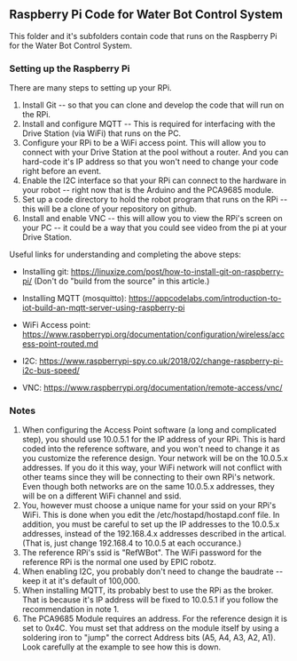 ## Raspberry Pi Code for Water Bot Control System

This folder and it's subfolders contain code that runs on the
Raspberry Pi for the Water Bot Control System. 

### Setting up the Raspberry Pi

There are many steps to setting up your RPi.  
1. Install Git -- so that you can clone and develop the code that will run on the RPi.
2. Install and configure MQTT -- This is required for interfacing with the Drive Station (via WiFi) that runs on the PC.
3. Configure your RPi to be a WiFi access point.  This will allow you to connect with your Drive Station at the pool without a router.  And you can hard-code it's IP address so that you won't need to change your code right before an event.
4. Enable the I2C interface so that your RPi can connect to the hardware in your robot -- right now that is the Arduino and the PCA9685 module.
5. Set up a code directory to hold the robot program that runs on the RPi -- this will be a clone of your repository on github.
6. Install and enable VNC -- this will allow you to view the RPi's screen on your PC -- it could be a way that you could see video from the pi at your Drive Station.  

Useful links for understanding and completing the above steps:

- Installing git: 
    https://linuxize.com/post/how-to-install-git-on-raspberry-pi/ 
    (Don't do "build from the source" in this article.)

- Installing MQTT (mosquitto): https://appcodelabs.com/introduction-to-iot-build-an-mqtt-server-using-raspberry-pi

- WiFi Access point: https://www.raspberrypi.org/documentation/configuration/wireless/access-point-routed.md

- I2C: 
https://www.raspberrypi-spy.co.uk/2018/02/change-raspberry-pi-i2c-bus-speed/

- VNC: 
https://www.raspberrypi.org/documentation/remote-access/vnc/

### Notes
1. When configuring the Access Point software (a long and complicated step), you should use 10.0.5.1 for the IP address of your RPi.  This is hard coded into the reference software, and you won't need to change it as you customize the reference design.  Your network will be on the 10.0.5.x addresses. If you do it this way, your WiFi network will not conflict with other teams since they will be connecting to their own RPi's network.  Even though both networks are on the same 10.0.5.x addresses, they will be on a different WiFi channel and ssid.
2. You, however must choose a unique name for your ssid on your RPi's WiFi.  This is done when you edit the /etc/hostapd/hostapd.conf file.  In addition, you must be careful to set up the IP addresses to the 10.0.5.x addresses, instead of the 192.168.4.x addresses described in the artical. (That is, just change 192.168.4 to 10.0.5 at each occurance.)
3. The reference RPi's ssid is "RefWBot".  The WiFi password for the reference RPi is the normal one used by EPIC robotz. 
4. When enabling I2C, you probably don't need to change the baudrate -- keep it at it's default of 100,000.
5. When installing MQTT, its probably best to use the RPi as the broker.  That is because it's IP address will be fixed to 10.0.5.1 if you follow the recommendation in note 1.
6. The PCA9685 Module requires an address.  For the reference design it is set to 0x4C. You must set that address on the module itself by using a soldering iron to "jump" the correct Address bits (A5, A4, A3, A2, A1).  Look carefully at the example to see how this is down.
